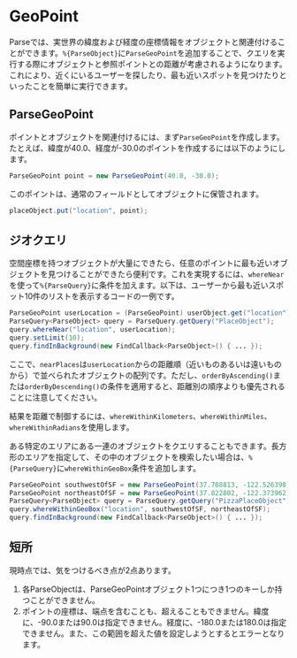 # GeoPoint

Parseでは、実世界の緯度および経度の座標情報をオブジェクトと関連付けることができます。`%{ParseObject}`に`ParseGeoPoint`を追加することで、クエリを実行する際にオブジェクトと参照ポイントとの距離が考慮されるようになります。これにより、近くにいるユーザーを探したり、最も近いスポットを見つけたりといったことを簡単に実行できます。


## ParseGeoPoint

ポイントとオブジェクトを関連付けるには、まず`ParseGeoPoint`を作成します。たとえば、緯度が40.0、経度が-30.0のポイントを作成するには以下のようにします。

```java
ParseGeoPoint point = new ParseGeoPoint(40.0, -30.0);
```

このポイントは、通常のフィールドとしてオブジェクトに保管されます。

```java
placeObject.put("location", point);
```


## ジオクエリ

空間座標を持つオブジェクトが大量にできたら、任意のポイントに最も近いオブジェクトを見つけることができたら便利です。これを実現するには、`whereNear`を使って`%{ParseQuery}`に条件を加えます。以下は、ユーザーから最も近いスポット10件のリストを表示するコードの一例です。

```java
ParseGeoPoint userLocation = (ParseGeoPoint) userObject.get("location");
ParseQuery<ParseObject> query = ParseQuery.getQuery("PlaceObject");
query.whereNear("location", userLocation);
query.setLimit(10);
query.findInBackground(new FindCallback<ParseObject>() { ... });
```

ここで、`nearPlaces`は`userLocation`からの距離順（近いものあるいは遠いものから）で並べられたオブジェクトの配列です。ただし、`orderByAscending()`または`orderByDescending()`の条件を適用すると、距離別の順序よりも優先されることに注意してください。

結果を距離で制御するには、`whereWithinKilometers`、`whereWithinMiles`、`whereWithinRadians`を使用します。

ある特定のエリアにある一連のオブジェクトをクエリすることもできます。長方形のエリアを指定して、その中のオブジェクトを検索したい場合は、`%{ParseQuery}`に`whereWithinGeoBox`条件を追加します。

```java
ParseGeoPoint southwestOfSF = new ParseGeoPoint(37.708813, -122.526398);
ParseGeoPoint northeastOfSF = new ParseGeoPoint(37.822802, -122.373962);
ParseQuery<ParseObject> query = ParseQuery.getQuery("PizzaPlaceObject");
query.whereWithinGeoBox("location", southwestOfSF, northeastOfSF);
query.findInBackground(new FindCallback<ParseObject>() { ... });
```


## 短所

現時点では、気をつけるべき点が2点あります。

1.  各ParseObjectは、ParseGeoPointオブジェクト1つにつき1つのキーしか持つことができません。
2.  ポイントの座標は、端点を含むことも、超えることもできません。緯度に、-90.0または90.0は指定できません。経度に、-180.0または180.0は指定できません。また、この範囲を超えた値を設定しようとするとエラーとなります。
